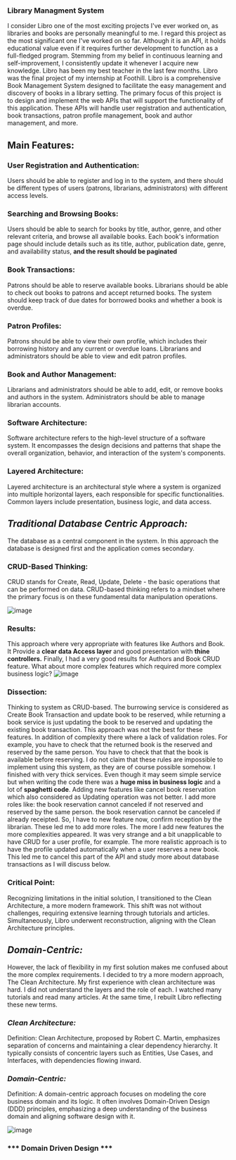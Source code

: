 ### Library Managment System
I consider Libro one of the most exciting projects I've ever worked on, as libraries and books are personally meaningful to me. I regard this project as the most significant one I've worked on so far. Although it is an API, it holds educational value even if it requires further development to function as a full-fledged program. Stemming from my belief in continuous learning and self-improvement, I consistently update it whenever I acquire new knowledge. Libro has been my best teacher in the last few months.
Libro was the final project of my internship at Foothill. Libro is a comprehensive Book Management System designed to facilitate the easy management and discovery of books in a library setting. The primary focus of this project is to design and implement the web APIs that will support the functionality of this application. These APIs will handle user registration and authentication, book transactions, patron profile management, book and author management, and more.

## **Main Features:**

### **User Registration and Authentication:**
Users should be able to register and log in to the system, and there should be different types of users (patrons, librarians, administrators) with different access levels.

### **Searching and Browsing Books:**

Users should be able to search for books by title, author, genre, and other relevant criteria, and browse all available books. Each book's information page should include details such as its title, author, publication date, genre, and availability status, **and the result should be paginated**

### **Book Transactions:**

Patrons should be able to reserve available books. Librarians should be able to check out books to patrons and accept returned books. The system should keep track of due dates for borrowed books and whether a book is overdue.

### **Patron Profiles:**

Patrons should be able to view their own profile, which includes their borrowing history and any current or overdue loans. Librarians and administrators should be able to view and edit patron profiles.

### **Book and Author Management:**

Librarians and administrators should be able to add, edit, or remove books and authors in the system. Administrators should be able to manage librarian accounts.

### **Software Architecture:**
Software architecture refers to the high-level structure of a software system. It encompasses the design decisions and patterns that shape the overall organization, behavior, and interaction of the system's components.
### **Layered Architecture:**
Layered architecture is an architectural style where a system is organized into multiple horizontal layers, each responsible for specific functionalities. Common layers include presentation, business logic, and data access.
## ***Traditional Database Centric Approach:***
The database as a central component in the system. In this approach the database is designed first and the application comes secondary. 
### **CRUD-Based Thinking:**
CRUD stands for Create, Read, Update, Delete - the basic operations that can be performed on data. CRUD-based thinking refers to a mindset where the primary focus is on these fundamental data manipulation operations.

![image](https://github.com/maryaamouri/Library.ManagmentSystem/assets/82655833/b31d53dc-bd39-420f-80b8-f74baa099417)

### **Results:**
This approach where very appropriate with features like Authors and Book. It Provide a **clear data Access layer** and good presentation with **thine controllers.** Finally, I had a very good results for Authors and Book CRUD feature. 
What about more complex features which required more complex business logic?
![image](https://github.com/maryaamouri/Library.ManagmentSystem/assets/82655833/fff68715-8fab-41bc-8561-a11cf9ba0dac)

### **Dissection:**
Thinking to system as CRUD-based. The burrowing service is considered as Create Book Transaction and update book to be reserved, while returning a book service is just updating the book to be reserved and updating the existing book transaction. This approach was not the best for these features. In addition of complexity there where a lack of validation roles. For example, you have to check that the returned book is the reserved and reserved by the same person. You have to check that that the book is available before reserving. I do not claim that these rules are impossible to implement using this system, as they are of course possible somehow. I finished with very thick services. Even though it may seem simple service but when writing the code there was a **huge miss in business logic** and a lot of **spaghetti code**.
Adding new features like cancel book reservation which also considered as Updating operation was not better. I add more roles like: the book reservation cannot canceled if not reserved and reserved by the same person. the book reservation cannot be canceled if already receipted. So, I have to new feature now, confirm reception by the librarian. These led me to add more roles.
The more I add new features the more complexities appeared. It was very strange and a bit unapplicable to have CRUD for a user profile, for example. The more realistic approach is to have the profile updated automatically when a user reserves a new book. This led me to cancel this part of the API and study more about database transactions as I will discuss below.
### **Critical Point:**
Recognizing limitations in the initial solution, I transitioned to the Clean Architecture, a more modern framework. This shift was not without challenges, requiring extensive learning through tutorials and articles. Simultaneously, Libro underwent reconstruction, aligning with the Clean Architecture principles.

## ***Domain-Centric:*** 
However, the lack of flexibility in my first solution makes me confused about the more complex requirements. I decided to try a more modern approach, The Clean Architecture. My first experience with clean architecture was hard. I did not understand the layers and the role of each. I watched many tutorials and read many articles. At the same time, I rebuilt Libro reflecting these new terms.

### ***Clean Architecture:***

Definition: Clean Architecture, proposed by Robert C. Martin, emphasizes separation of concerns and maintaining a clear dependency hierarchy. It typically consists of concentric layers such as Entities, Use Cases, and Interfaces, with dependencies flowing inward.

### ***Domain-Centric:***

Definition: A domain-centric approach focuses on modeling the core business domain and its logic. It often involves Domain-Driven Design (DDD) principles, emphasizing a deep understanding of the business domain and aligning software design with it.


 ![image](https://github.com/maryaamouri/Library.ManagmentSystem/assets/82655833/b3a05285-f5af-4367-afb9-17283117ac80)


### *** Domain Driven Design ***




